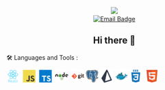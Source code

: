 

<div id="header" align="center">
  <img src="https://media.giphy.com/media/v1.Y2lkPTc5MGI3NjExMmgwdTlxN3E2NTRmeG03Mzlmc2MxbXN3ZzFoYm41MHJ6NHU4dTYybyZlcD12MV9pbnRlcm5hbF9naWZfYnlfaWQmY3Q9Zw/CuuSHzuc0O166MRfjt/giphy.gif" width="100"/>
  <div id="badges">
  <a href="mailto:raduadrian.constantin94@gmail.com">
    <img src="https://img.shields.io/badge/Gmail-blue?style=social&logo=gmail&style=for-the-badge" alt="Email Badge"/>
  </a>
</div>
  <h2>Hi there 👋</h2>
</div>



:hammer_and_wrench: Languages and Tools :
<div>
  <img src="https://github.com/devicons/devicon/blob/master/icons/react/react-original-wordmark.svg" title="React" alt="React" width="30" height="30"/>&nbsp;
  <img src="https://github.com/devicons/devicon/blob/master/icons/javascript/javascript-original.svg" title="JavaScript" alt="JavaScript" width="30" height="30"/>&nbsp;
  <img src="https://github.com/devicons/devicon/blob/master/icons/typescript/typescript-original.svg" title="MySQL"  alt="TypeScript" width="30" height="30"/>&nbsp;
  <img src="https://github.com/devicons/devicon/blob/master/icons/nodejs/nodejs-original-wordmark.svg" title="NodeJS" alt="NodeJS" width="30" height="30"/>&nbsp;
  <img src="https://github.com/devicons/devicon/blob/master/icons/git/git-original-wordmark.svg" title="Git" **alt="Git" width="30" height="30"/>
  <img src="https://github.com/devicons/devicon/blob/master/icons/postgresql/postgresql-original.svg" title="PostgreSQL" **alt="PostgreSQL" width="30" height="30"/>
  <img src="https://github.com/devicons/devicon/blob/master/icons/prisma/prisma-original.svg" title="Prisma" **alt="Prisma" width="30" height="30"/>
  <img src="https://github.com/devicons/devicon/blob/master/icons/docker/docker-original.svg" title="Docker" **alt="Docker" width="30" height="30"/>
  <img src="https://github.com/devicons/devicon/blob/master/icons/css3/css3-plain-wordmark.svg"  title="CSS3" alt="CSS" width="30" height="30"/>&nbsp;
  <img src="https://github.com/devicons/devicon/blob/master/icons/html5/html5-original.svg" title="HTML5" alt="HTML" width="30" height="30"/>&nbsp;
</div>
